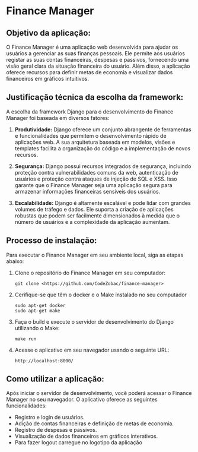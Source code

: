 # Finance Manager

## Objetivo da aplicação:
O Finance Manager é uma aplicação web desenvolvida para ajudar os usuários a gerenciar as suas finanças pessoais. Ele permite aos usuários registar as suas contas financeiras, despesas e passivos, fornecendo uma visão geral clara da situação financeira do usuário. Além disso, a aplicação oferece recursos para definir metas de economia e visualizar dados financeiros em gráficos intuitivos.

## Justificação técnica da escolha da framework:
A escolha da framework Django para o desenvolvimento do Finance Manager foi baseada em diversos fatores:

1. **Produtividade:** Django oferece um conjunto abrangente de ferramentas e funcionalidades que permitem o desenvolvimento rápido de aplicações web. A sua arquitetura baseada em modelos, visões e templates facilita a organização do código e a implementação de novos recursos.

2. **Segurança:** Django possui recursos integrados de segurança, incluindo proteção contra vulnerabilidades comuns da web, autenticação de usuários e proteção contra ataques de injeção de SQL e XSS. Isso garante que o Finance Manager seja uma aplicação segura para armazenar informações financeiras sensíveis dos usuários.

3. **Escalabilidade:** Django é altamente escalável e pode lidar com grandes volumes de tráfego e dados. Ele suporta a criação de aplicações robustas que podem ser facilmente dimensionados à medida que o número de usuários e a complexidade da aplicação aumentam.

## Processo de instalação:
Para executar o Finance Manager em seu ambiente local, siga as etapas abaixo:

1. Clone o repositório do Finance Manager em seu computador:

    ```
    git clone <https://github.com/CodeZobac/finance-manager>
    ```

2. Cerifique-se que têm o docker e o Make instalado no seu computador
   
   ```
   sudo apt-get docker
   sudo apt-get make
   ```

4. Faça o build e execute o servidor de desenvolvimento do Django utilizando o Make:
   
    ```
    make run
    ```

5. Acesse o aplicativo em seu navegador usando o seguinte URL:

    ```
    http://localhost:8000/
    ```

## Como utilizar a aplicação:
Após iniciar o servidor de desenvolvimento, você poderá acessar o Finance Manager no seu navegador. O aplicativo oferece as seguintes funcionalidades:

- Registro e login de usuários.
- Adição de contas financeiras e definição de metas de economia.
- Registro de despesas e passivos.
- Visualização de dados financeiros em gráficos interativos.
- Para fazer logout carregue no logotipo da aplicação
  
